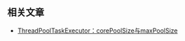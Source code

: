 ## 相关文章

+ [ThreadPoolTaskExecutor：corePoolSize与maxPoolSize](http://tu-yucheng.github.io/springboot/2023/05/12/java-threadpooltaskexecutor-core-vs-max-poolsize.html)